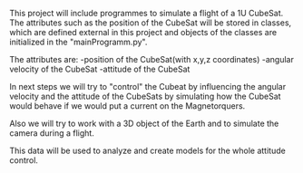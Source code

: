 This project will include programmes to simulate a flight of a 1U CubeSat.  
The attributes such as the position of the CubeSat will be stored in classes, which are defined external in this project and objects of the classes are initialized in the "mainProgramm.py".

The attributes are:
-position of the CubeSat(with x,y,z coordinates)
-angular velocity of the CubeSat
-attitude of the CubeSat

In next steps we will try to "control" the Cubeat by influencing the angular velocity and the attitude of the CubeSats by simulating how the CubeSat would behave if we would put a current on the Magnetorquers.

Also we will try to work with a 3D object of the Earth and to simulate the camera during a flight.

This data will be used to analyze and create models for the whole attitude control.
